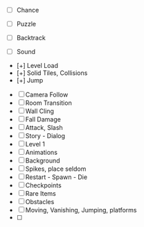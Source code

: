 - [ ] Chance
- [ ] Puzzle
- [ ] Backtrack
- [ ] Sound


- [+] Level Load
- [+] Solid Tiles, Collisions
- [+] Jump
- [ ] Camera Follow
- [ ] Room Transition
- [ ] Wall Cling
- [ ] Fall Damage
- [ ] Attack, Slash
- [ ] Story - Dialog
- [ ] Level 1
- [ ] Animations
- [ ] Background
- [ ] Spikes, place seldom
- [ ] Restart - Spawn - Die
- [ ] Checkpoints
- [ ] Rare Items
- [ ] Obstacles
- [ ] Moving, Vanishing, Jumping, platforms
- [ ] 
